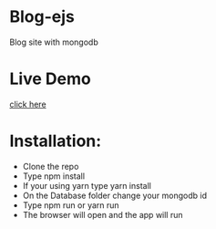 # Blog-ejs
Blog site with mongodb

# Live Demo
[click here](https://aqueous-everglades-75518.herokuapp.com/)

# Installation:
<ul>
<li>Clone the repo</li>
<li>Type npm install</li>
<li>If your using yarn type yarn install</li>
<li>On the Database folder change your mongodb id</li>
<li>Type npm run or yarn run</li>
<li>The browser will open and the app will run</li>
</ul>


